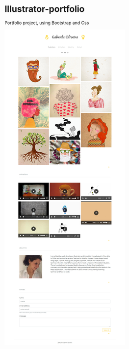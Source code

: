 # Illustrator-portfolio

Portfolio project, using Bootstrap and Css

![Screenshot: Website Presentation](./images/website-presentation.jpg)
